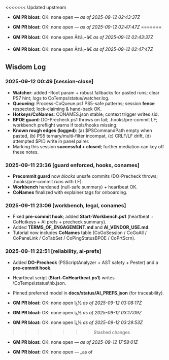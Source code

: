 <<<<<<< Updated upstream

- **GM PR bloat:** OK: none open — _as of 2025-09-12 02:43:37Z_


- **GM PR bloat:** OK: none open — _as of 2025-09-12 02:47:47Z_
=======
﻿
- **GM PR bloat:** OK: none open Ã¢â‚¬â€ _as of 2025-09-12 02:43:37Z_


- **GM PR bloat:** OK: none open Ã¢â‚¬â€ _as of 2025-09-12 02:47:47Z_

## Wisdom Log
### 2025-09-12 00:49 [session-close]
- **Watcher**: added -Root param + robust fallbacks for pasted runs; clear PS7 hint; logs to CoTemps/status/watcher.log.
- **Queueing**: Process-CoQueue.ps1 PS5-safe patterns; session **fence** respected; lock-claiming & hand-back OK.
- **Hotkeys/CoNames**: CONAMES.json stable; context trigger writes sid.
- **BPOE guard**: DO-Precheck.ps1 throws on fail; .hooks/pre-commit LF; workbench preflight warns if tools/hooks missing.
- **Known rough edges (logged)**: (a) $PSCommandPath empty when pasted, (b) PS5 ternary/multi-filter incompat, (c) CRLF/LF drift, (d) attempted $PID write in panel pairer.
- Marking this session **successful + closed**; further mediation can key off these notes.
### 2025-09-11 23:36 [guard enforced, hooks, conames]
- **Precommit guard** now *blocks* unsafe commits (DO-Precheck throws; .hooks/pre-commit runs with LF).
- **Workbench** hardened (null-safe summary) + heartbeat OK.
- **CoNames** finalized with explainer tags for onboarding.
### 2025-09-11 23:06 [workbench, legal, conames]
- Fixed **pre-commit hook**; added **Start-Workbench.ps1** (heartbeat + CoHotkeys + AI prefs + precheck summary).
- Added **TERMS_OF_ENGAGEMENT.md** and **AI_VENDOR_USE.md**.
- Tutorial now includes **CoNames** table (CoGoSession / CoGoAll / CoPaneLink / CoTabSet / CoPingStatusBPOE / CoPrtScrn).
### 2025-09-11 22:51 [reliability, ai-prefs]
- Added **DO-Precheck** (PSScriptAnalyzer + AST safety + Pester) and a **pre-commit hook**.
- Heartbeat script (**Start-CoHeartbeat.ps1**) writes \CoTemps\status\hb.json\.
- Pinned preferred model in **docs/status/AI_PREFS.json** (for traceability).




- **GM PR bloat:** OK: none open ï¿½ _as of 2025-09-12 03:08:17Z_


- **GM PR bloat:** OK: none open ï¿½ _as of 2025-09-12 03:17:09Z_


- **GM PR bloat:** OK: none open ï¿½ _as of 2025-09-12 03:29:53Z_


>>>>>>> Stashed changes


- **GM PR bloat:** OK: none open — _as of 2025-09-12 17:58:01Z_


- **GM PR bloat:** OK: none open — _as of 
